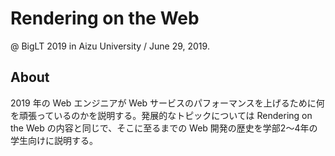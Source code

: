 # Rendering on the Web

@ BigLT 2019 in Aizu University / June 29, 2019.

## About

2019 年の Web エンジニアが Web サービスのパフォーマンスを上げるために何を頑張っているのかを説明する。発展的なトピックについては Rendering on the Web の内容と同じで、そこに至るまでの Web 開発の歴史を学部2〜4年の学生向けに説明する。
